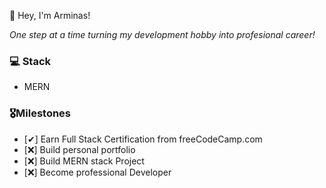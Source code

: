 👋 Hey, I'm Arminas!

*One step at a time turning my development hobby into profesional career!*

### 💻 Stack 
- MERN

### 🎖Milestones
  
  - [✔] Earn Full Stack Certification from freeCodeCamp.com
  - [❌] Build personal portfolio
  - [❌] Build MERN stack Project
  - [❌] Become professional Developer
